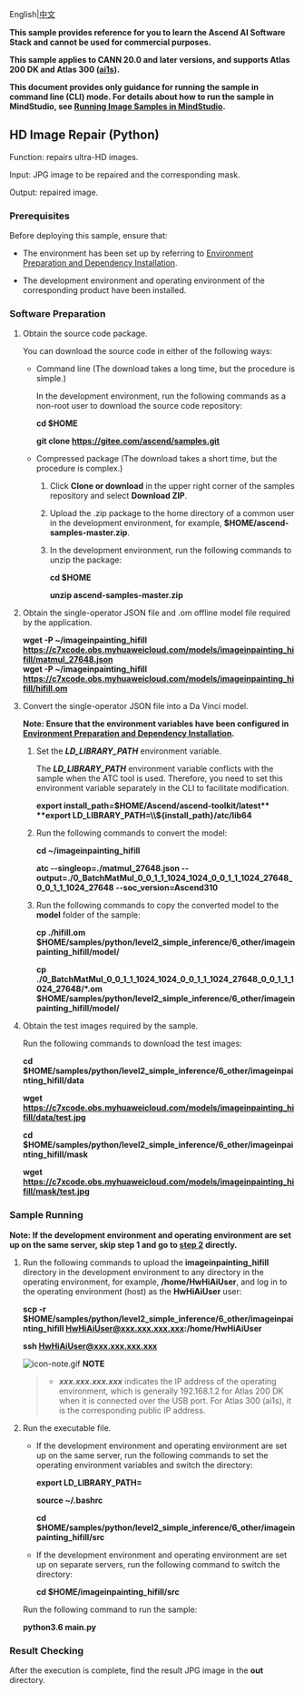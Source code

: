 English|[中文](README_CN.md)

**This sample provides reference for you to learn the Ascend AI Software Stack and cannot be used for commercial purposes.**

**This sample applies to CANN 20.0 and later versions, and supports Atlas 200 DK and Atlas 300 ([ai1s](https://support.huaweicloud.com/productdesc-ecs/ecs_01_0047.html#ecs_01_0047__section78423209366)).**

**This document provides only guidance for running the sample in command line (CLI) mode. For details about how to run the sample in MindStudio, see [Running Image Samples in MindStudio](https://gitee.com/ascend/samples/wikis/Mindstudio%E8%BF%90%E8%A1%8C%E5%9B%BE%E7%89%87%E6%A0%B7%E4%BE%8B?sort_id=3164874).**

## HD Image Repair (Python)

Function: repairs ultra-HD images.

Input: JPG image to be repaired and the corresponding mask.

Output: repaired image.

### Prerequisites

Before deploying this sample, ensure that:

- The environment has been set up by referring to [Environment Preparation and Dependency Installation](../../environment).

- The development environment and operating environment of the corresponding product have been installed.

### Software Preparation

1. Obtain the source code package.

   You can download the source code in either of the following ways:

    - Command line (The download takes a long time, but the procedure is simple.)

        In the development environment, run the following commands as a non-root user to download the source code repository:

       **cd $HOME**

       **git clone https://gitee.com/ascend/samples.git**

    - Compressed package (The download takes a short time, but the procedure is complex.)

        1. Click **Clone or download** in the upper right corner of the samples repository and select **Download ZIP**.

        2. Upload the .zip package to the home directory of a common user in the development environment, for example, **$HOME/ascend-samples-master.zip**.

        3. In the development environment, run the following commands to unzip the package:

            **cd $HOME**

            **unzip ascend-samples-master.zip**

2. Obtain the single-operator JSON file and .om offline model file required by the application.  

     **wget -P ~/imageinpainting_hifill https://c7xcode.obs.myhuaweicloud.com/models/imageinpainting_hifill/matmul_27648.json**   
     **wget -P ~/imageinpainting_hifill https://c7xcode.obs.myhuaweicloud.com/models/imageinpainting_hifill/hifill.om**
    

3. Convert the single-operator JSON file into a Da Vinci model.
    
    **Note: Ensure that the environment variables have been configured in [Environment Preparation and Dependency Installation](.../../environment).**

    1. Set the ***LD_LIBRARY_PATH*** environment variable.

        The ***LD_LIBRARY_PATH*** environment variable conflicts with the sample when the ATC tool is used. Therefore, you need to set this environment variable separately in the CLI to facilitate modification.

        **export install_path=$HOME/Ascend/ascend-toolkit/latest**      
        **export LD_LIBRARY_PATH=\\${install_path}/atc/lib64**  

    2. Run the following commands to convert the model:  

        **cd ~/imageinpainting_hifill** 

        **atc --singleop=./matmul_27648.json --output=./0_BatchMatMul_0_0_1_1_1024_1024_0_0_1_1_1024_27648_0_0_1_1_1024_27648 --soc_version=Ascend310**   

    3. Run the following commands to copy the converted model to the **model** folder of the sample:

        **cp ./hifill.om \$HOME/samples/python/level2_simple_inference/6_other/imageinpainting_hifill/model/** 
 
        **cp ./0_BatchMatMul_0_0_1_1_1024_1024_0_0_1_1_1024_27648_0_0_1_1_1024_27648/*.om \$HOME/samples/python/level2_simple_inference/6_other/imageinpainting_hifill/model/**

4. Obtain the test images required by the sample.

    Run the following commands to download the test images:

    **cd \$HOME/samples/python/level2_simple_inference/6_other/imageinpainting_hifill/data**

    **wget https://c7xcode.obs.myhuaweicloud.com/models/imageinpainting_hifill/data/test.jpg**
    
    **cd \$HOME/samples/python/level2_simple_inference/6_other/imageinpainting_hifill/mask**

    **wget https://c7xcode.obs.myhuaweicloud.com/models/imageinpainting_hifill/mask/test.jpg** 



### Sample Running

**Note: If the development environment and operating environment are set up on the same server, skip step 1 and go to [step 2](#step_2) directly.**   

1. Run the following commands to upload the **imageinpainting_hifill** directory in the development environment to any directory in the operating environment, for example, **/home/HwHiAiUser**, and log in to the operating environment (host) as the **HwHiAiUser** user:

    **scp -r $HOME/samples/python/level2_simple_inference/6_other/imageinpainting_hifill HwHiAiUser@xxx.xxx.xxx.xxx:/home/HwHiAiUser**

    **ssh HwHiAiUser@xxx.xxx.xxx.xxx**    

    ![](https://images.gitee.com/uploads/images/2020/1106/160652_6146f6a4_5395865.gif "icon-note.gif") **NOTE**  
    > - ***xxx.xxx.xxx.xxx*** indicates the IP address of the operating environment, which is generally 192.168.1.2 for Atlas 200 DK when it is connected over the USB port. For Atlas 300 (ai1s), it is the corresponding public IP address.

2. <a name="step_2"></a>Run the executable file.

    - If the development environment and operating environment are set up on the same server, run the following commands to set the operating environment variables and switch the directory:

      **export LD_LIBRARY_PATH=**

      **source ~/.bashrc**
        
      **cd $HOME/samples/python/level2_simple_inference/6_other/imageinpainting_hifill/src**

    - If the development environment and operating environment are set up on separate servers, run the following command to switch the directory:
    
      **cd $HOME/imageinpainting_hifill/src**      

    Run the following command to run the sample:

    **python3.6 main.py**
### Result Checking

After the execution is complete, find the result JPG image in the **out** directory.
